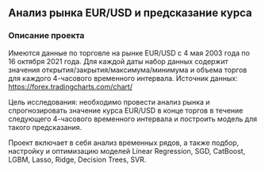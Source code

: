 ## Анализ рынка EUR/USD и предсказание курса
### Описание проекта
Имеются данные по торговле на рынке EUR/USD с 4 мая 2003 года по 16 октября 2021 года. Для каждой даты набор данных содержит значения открытия/закрытия/максимума/минимума и объема торгов для каждого 4-часового временного интервала. Источник данных: https://forex.tradingcharts.com/chart/

Цель исследования: необходимо провести анализ рынка и спрогнозировать значение курса EUR/USD в конце торгов в течение следующего 4-часового временного интервала и построить модель для такого предсказания.

Проект включает в себя анализ временных рядов, а также подбор, настройку и оптимизацию моделей Linear Regression, SGD, CatBoost, LGBM, Lasso, Ridge, Decision Trees, SVR.
